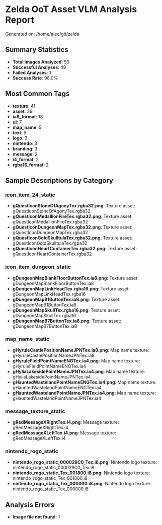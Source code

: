 # Zelda OoT Asset VLM Analysis Report

Generated on: /home/alec/git/zelda

## Summary Statistics

- **Total Images Analyzed**: 50
- **Successful Analyses**: 49
- **Failed Analyses**: 1
- **Success Rate**: 98.0%

## Most Common Tags

- **texture**: 41
- **asset**: 39
- **ia8_format**: 18
- **ui**: 7
- **map_name**: 5
- **text**: 5
- **logo**: 3
- **nintendo**: 3
- **branding**: 3
- **message**: 2
- **i4_format**: 2
- **rgba16_format**: 2

## Sample Descriptions by Category

### icon_item_24_static

- **gQuestIconStoneOfAgonyTex.rgba32.png**: Texture asset: gQuestIconStoneOfAgonyTex.rgba32
- **gQuestIconMedallionFireTex.rgba32.png**: Texture asset: gQuestIconMedallionFireTex.rgba32
- **gQuestIconDungeonMapTex.rgba32.png**: Texture asset: gQuestIconDungeonMapTex.rgba32
- **gQuestIconGoldSkulltulaTex.rgba32.png**: Texture asset: gQuestIconGoldSkulltulaTex.rgba32
- **gQuestIconHeartContainerTex.rgba32.png**: Texture asset: gQuestIconHeartContainerTex.rgba32

### icon_item_dungeon_static

- **gDungeonMapBlankFloorButtonTex.ia8.png**: Texture asset: gDungeonMapBlankFloorButtonTex.ia8
- **gDungeonMapLinkHeadTex.rgba16.png**: Texture asset: gDungeonMapLinkHeadTex.rgba16
- **gDungeonMapB1ButtonTex.ia8.png**: Texture asset: gDungeonMapB1ButtonTex.ia8
- **gDungeonMapSkullTex.rgba16.png**: Texture asset: gDungeonMapSkullTex.rgba16
- **gDungeonMapB7ButtonTex.ia8.png**: Texture asset: gDungeonMapB7ButtonTex.ia8

### map_name_static

- **gHyruleCastlePositionNameJPNTex.ia8.png**: Map name texture: gHyruleCastlePositionNameJPNTex.ia8
- **gHyruleFieldPointNameENGTex.ia4.png**: Map name texture: gHyruleFieldPointNameENGTex.ia4
- **gHyliaLakesidePointNameJPNTex.ia4.png**: Map name texture: gHyliaLakesidePointNameJPNTex.ia4
- **gHauntedWastelandPointNameENGTex.ia4.png**: Map name texture: gHauntedWastelandPointNameENGTex.ia4
- **gHauntedWastelandPointNameJPNTex.ia4.png**: Map name texture: gHauntedWastelandPointNameJPNTex.ia4

### message_texture_static

- **gRedMessageXRightTex.i4.png**: Message texture: gRedMessageXRightTex.i4
- **gRedMessageXLeftTex.i4.png**: Message texture: gRedMessageXLeftTex.i4

### nintendo_rogo_static

- **nintendo_rogo_static_000029C0_Tex.i8.png**: Nintendo logo texture: nintendo_rogo_static_000029C0_Tex.i8
- **nintendo_rogo_static_Tex_001800.i8.png**: Nintendo logo texture: nintendo_rogo_static_Tex_001800.i8
- **nintendo_rogo_static_Tex_000000.i8.png**: Nintendo logo texture: nintendo_rogo_static_Tex_000000.i8

## Analysis Errors

- **Image file not found**: 1

